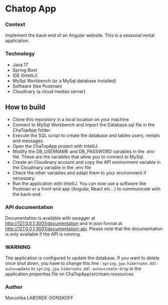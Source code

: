 # Chatop App

### Context
Implement the back-end of an Angular website. This is a seasonal rental application. 

### Technology
- Java 17
- Spring Boot
- IDE (IntelliJ)
- MySql Workbench (or a MySql database installed)
- Software (like Postman)
- Cloudinary (a cloud medias server)

## How to build
- Clone this repository in a local location on your machine.
- Connect to MySql Workbench and import the Database.sql file in the ChaTopApp folder.
- Execute the SQL script to create the database and tables users, rentals and messages.
- Open the ChaTopApp project with IntelliJ.
- Modify the DB_USERNAME and DB_PASSWORD variables in the .env file. These are the variables that allow you to connect to MySql. 
- Create an Cloudinary account and copy the API environment variable in the Cloudinary variable in the .env file
- Check the other variables and adapt them to your environment if necessary.
- Run the application with IntelliJ.
You can now use a software like Postman or a front-end app (Angular, React etc...) to communicate with the back-end.

### API documentation
Documentation is available with swagger at http://127.0.0.1:3001/documentation and in json format at http://127.0.0.1:3001/documentation-api. 
Please note that the documentation is only available if the API is running.

### WARNING
The application is configured to update the database. 
If you want to delete once shut down, you have to change this line : 
`spring.jpa.hibernate.ddl-auto=update` to `spring.jpa.hibernate.ddl-auto=create-drop` 
in the application.properties file on ChaTopApp/src/main.ressources

### Author
Marushka LABORDE-DONSKOFF